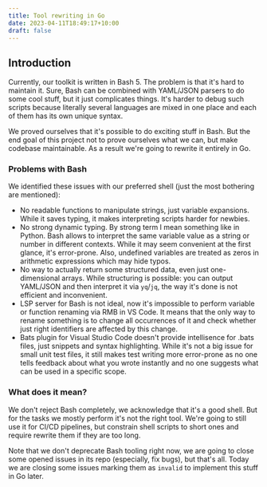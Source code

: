 ```yaml
---
title: Tool rewriting in Go
date: 2023-04-11T18:49:17+10:00
draft: false
---
```


## Introduction

Currently, our toolkit is written in Bash 5. The problem is that it's hard to
maintain it. Sure, Bash can be combined with YAML/JSON parsers to do some cool
stuff, but it just complicates things. It's harder to debug such scripts because
literally several languages are mixed in one place and each of them has its own
unique syntax.

We proved ourselves that it's possible to do exciting stuff in Bash. But the
end goal of this project not to prove ourselves what we can, but make codebase
maintainable. As a result we're going to rewrite it entirely in Go.

### Problems with Bash

We identified these issues with our preferred shell (just the most bothering
are mentioned):

- No readable functions to manipulate strings, just variable expansions.
  While it saves typing, it makes interpreting scripts harder for newbies.
- No strong dynamic typing. By strong term I mean something like in Python.
  Bash allows to interpret the same variable value as a string or number in
  different contexts. While it may seem convenient at the first glance, it's
  error-prone. Also, undefined variables are treated as zeros in arithmetic
  expressions which may hide typos.
- No way to actually return some structured data, even just one-dimensional
  arrays. While structuring is possible: you can output YAML/JSON and then
  interpret it via `yq`/`jq`, the way it's done is not efficient and
  inconvenient.
- LSP server for Bash is not ideal, now it's impossible to perform variable or
  function renaming via RMB in VS Code. It means that the only way to rename
  something is to change all occurrences of it and check whether just right
  identifiers are affected by this change.
- Bats plugin for Visual Studio Code doesn't provide intellisence for .bats
  files, just snippets and syntax highlighting. While it's not a big issue for
  small unit test files, it still makes test writing more error-prone as no one
  tells feedback about what you wrote instantly and no one suggests what can
  be used in a specific scope.

### What does it mean?

We don't reject Bash completely, we acknowledge that it's a good shell. But for
the tasks we mostly perform it's not the right tool. We're going to still use it
for CI/CD pipelines, but constrain shell scripts to short ones and require
rewrite them if they are too long.

Note that we don't deprecate Bash tooling right now, we are going to close some
opened issues in its repo (especially, fix bugs), but that's all. Today we are
closing some issues marking them as `invalid` to implement this stuff in Go
later.
